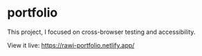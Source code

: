 # portfolio

This project, I focused on cross-browser testing and accessibility.


View it live: https://rawi-portfolio.netlify.app/